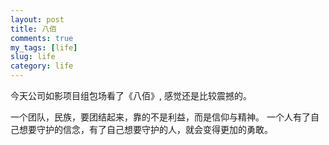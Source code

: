 ```yaml
---
layout: post
title: 八佰
comments: true
my_tags: [life]
slug: life
category: life
---
```




今天公司如影项目组包场看了《八佰》, 感觉还是比较震撼的。

一个团队，民族，要团结起来，靠的不是利益，而是信仰与精神。
一个人有了自己想要守护的信念，有了自己想要守护的人，就会变得更加的勇敢。





